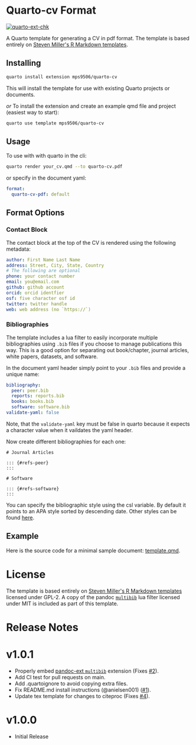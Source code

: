 # Quarto-cv Format

[![quarto-ext-chk](https://github.com/mps9506/quarto-cv/actions/workflows/check-extension.yaml/badge.svg)](https://github.com/mps9506/quarto-cv/actions/workflows/check-extension.yaml)

A Quarto template for generating a CV in pdf format. The template is based entirely
on [Steven Miller's R Markdown templates](https://github.com/svmiller/stevetemplates).

## Installing

```bash
quarto install extension mps9506/quarto-cv
```

This will install the template for use with existing Quarto projects or documents.

*or* To install the extension and create an example qmd file and project (easiest way to start):

```bash
quarto use template mps9506/quarto-cv
```


## Usage

To use with with quarto in the cli:

```bash
quarto render your_cv.qmd --to quarto-cv.pdf
```

or specify in the document yaml:

```yaml
format:
  quarto-cv-pdf: default
```

## Format Options

### Contact Block

The contact block at the top of the CV is rendered using the following metadata:

```yaml
author: First Name Last Name
address: Street, City, State, Country
# The following are optional
phone: your contact number
email: you@email.com
github: github account
orcid: orcid identfier
osf: five character osf id
twitter: twitter handle
web: web address (no `https://`)
```

### Bibliographies

The template includes a lua filter to easily incorporate multiple bibliographies using `.bib` files if you choose to manage publications this way. This is a good option for separating out book/chapter, journal articles, white papers, datasets, and software.

In the document yaml header simply point to your `.bib` files and provide a unique name:

```yaml
bibliography:
  peer: peer.bib
  reports: reports.bib
  books: books.bib
  software: software.bib
validate-yaml: false
```

Note, that the `validate-yaml` key must be false in quarto because it expects
a character value when it vaildates the yaml header.

Now create different bibliographies for each one:

```
# Journal Articles

::: {#refs-peer}
:::

# Software

::: {#refs-software}
:::
```

You can specify the bibliographic style using the csl variable. By default it points to an APA style sorted by descending date. Other styles can be found [here](https://www.zotero.org/styles).


## Example

Here is the source code for a minimal sample document: [template.qmd](template.qmd).

# License

The template is based entirely
on [Steven Miller's R Markdown templates](https://github.com/svmiller/stevetemplates)
licensed under GPL-2. A copy of the pandoc 
[`multibib`](https://github.com/pandoc-ext/multibib) lua filter 
licensed under MIT is included as part of this template.

# Release Notes

# v1.0.1

- Properly embed [pandoc-ext `multibib`](https://github.com/pandoc-ext/multibib) extension (Fixes [#2](https://github.com/mps9506/quarto-cv/issues/2)).
- Add CI test for pull requests on main.
- Add .quartoignore to avoid copying extra files.
- Fix README.md install instructions (@anielsen001) ([#1](https://github.com/mps9506/quarto-cv/pull/1)).
- Update tex template for changes to citeproc (Fixes [#4](https://github.com/mps9506/quarto-cv/issues/4)).

# v1.0.0

- Initial Release